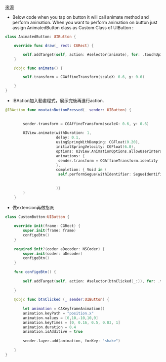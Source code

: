 [來源](https://stackoverflow.com/questions/51150926/custom-uibutton-class-with-animation-swift)


- Below code when you tap on button it will call animate method and perform animation. 
When you want to perform animation on button just assign AnimatedButton class as Custom Class of UIButton :
```Swift
class AnimatedButton: UIButton {

    override func draw(_ rect: CGRect) {

        self.addTarget(self, action: #selector(animate), for: .touchUpInside)
    }

    @objc func animate() {

        self.transform = CGAffineTransform(scaleX: 0.6, y: 0.6)

    }
}
```

- IBAction加入動畫程式，展示完後再進行action.
```Swift
@IBAction func moutainButtonPressed(_ sender: UIButton) {
        
        
        sender.transform = CGAffineTransform(scaleX: 0.6, y: 0.6)
        
        UIView.animate(withDuration: 1,
                       delay: 0.1,
                       usingSpringWithDamping: CGFloat(0.20),
                       initialSpringVelocity: CGFloat(6.0),
                       options: UIView.AnimationOptions.allowUserInteraction,
                       animations: {
                        sender.transform = CGAffineTransform.identity
                       },
                       completion: { Void in (
                        self.performSegue(withIdentifier: SegueIdentifier.WalkProToTopicsTVC, sender: self)
                        
                       
                       )}
        )
    }
```

- 做extension再做指派
```Swift
class CustomButton:UIButton {
    
    override init(frame: CGRect) {
        super.init(frame: frame)
        configeBtn()
    }
    
    required init?(coder aDecoder: NSCoder) {
        super.init(coder: aDecoder)
        configeBtn()
    }
    
    func configeBtn() {
        
        self.addTarget(self, action: #selector(btnClicked(_:)), for: .touchUpInside)
        
    }
    
    @objc func btnClicked (_ sender:UIButton) {
        
        let animation = CAKeyframeAnimation()
        animation.keyPath = "position.x"
        animation.values = [0,10,-10,10,0]
        animation.keyTimes = [0, 0.16, 0.5, 0.83, 1]
        animation.duration = 0.4
        animation.isAdditive = true
        
        sender.layer.add(animation, forKey: "shake")
        
    }
}
```
